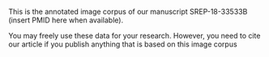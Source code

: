 This is the annotated image corpus of our manuscript SREP-18-33533B (insert PMID here when available).

You may freely use these data for your research. However, you need to cite our article if you publish anything that is based on this image corpus